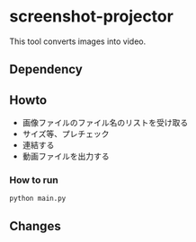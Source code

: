 # screenshot-projector

This tool converts images into video.

## Dependency

## Howto

- 画像ファイルのファイル名のリストを受け取る
- サイズ等、プレチェック
- 連結する
- 動画ファイルを出力する

### How to run

```
python main.py 
```

## Changes

